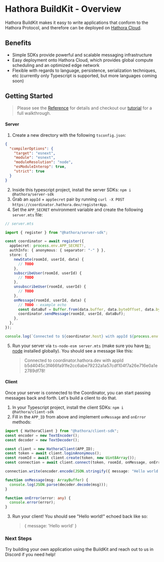 # Hathora BuildKit - Overview

Hathora BuildKit makes it easy to write applications that conform to the Hathora Protocol, and therefore can be deployed on [Hathora Cloud](../cloud/README.md).

## Benefits

- Simple SDKs provide powerful and scalable messaging infrastructure
- Easy deployment onto Hathora Cloud, which provides global compute scheduling and an optimized edge network
- Flexible with regards to language, persistence, serialization techniques, etc (currently only Typescript is supported, but more languages coming soon)

## Getting Started

> Please see the [Reference](/buildkit/reference.md) for details and checkout our [tutorial](/buildkit/tutorial_top_down_shooter.md) for a full walkthrough.

#### Server

1. Create a new directory with the following `tsconfig.json`:
```json
{
  "compilerOptions": {
    "target": "esnext",
    "module": "esnext",
    "moduleResolution": "node",
    "esModuleInterop": true,
    "strict": true
  }
}
```
2. Inside this typescript project, install the server SDKs: `npm i @hathora/server-sdk`
3. Grab an `appId` + `appSecret` pair by running `curl -X POST https://coordinator.hathora.dev/registerApp`.
4. Set the `APP_SECRET` environment variable and create the following `server.mts` file:

```ts
// server.mts

import { register } from "@hathora/server-sdk";

const coordinator = await register({
  appSecret: process.env.APP_SECRET!,
  authInfo: { anonymous: { separator: "-" } },
  store: {
    newState(roomId, userId, data) {
      // TODO
    },
    subscribeUser(roomId, userId) {
      // TODO
    },
    unsubscribeUser(roomId, userId) {
      // TODO
    },
    onMessage(roomId, userId, data) {
      // TODO - example echo
      const dataBuf = Buffer.from(data.buffer, data.byteOffset, data.byteLength);
      coordinator.sendMessage(roomId, userId, dataBuf);
    },
  },
});

console.log(`Connected to ${coordinator.host} with appId ${process.env.APP_ID}!`);
```

5. Run your server via `ts-node-esm server.mts` (make sure you have [ts-node](https://www.npmjs.com/package/ts-node) installed globally). You should see a message like this:
   > Connected to coordinator.hathora.dev with appId b5d4045c3f466fa91fe2cc6abe79232a1a57cdf104f7a26e716e0a1e2789df78!

#### Client

Once your server is connected to the Coordinator, you can start passing messages back and forth. Let's build a client to do that.

1. In your Typescript project, install the client SDKs: `npm i @hathora/client-sdk`
2. Fill in the `APP_ID` from above and implement `onMessage` and `onError` methods:

```ts
import { HathoraClient } from "@hathora/client-sdk";
const encoder = new TextEncoder();
const decoder = new TextDecoder();

const client = new HathoraClient(APP_ID);
const token = await client.loginAnonymous();
const roomId = await client.create(token, new Uint8Array());
const connection = await client.connect(token, roomId, onMessage, onError);

connection.write(encoder.encode(JSON.stringify({ message: "Hello world!" })));

function onMessage(msg: ArrayBuffer) {
  console.log(JSON.parse(decoder.decode(msg)));
}

function onError(error: any) {
  console.error(error);
}
```

3. Run your client! You should see "Hello world!" echoed back like so:
   > { message: 'Hello world' }

### Next Steps

Try building your own application using the BuildKit and reach out to us in Discord if you need help!

